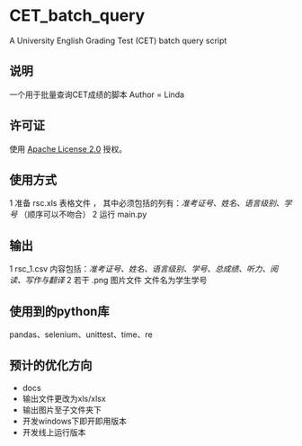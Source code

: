 # CET_batch_query
A University English Grading Test (CET) batch query script



## 说明
一个用于批量查询CET成绩的脚本
Author = Linda


## 许可证

使用 [Apache License 2.0](LICENSE) 授权。


## 使用方式

 1 准备 rsc.xls 表格文件 ， 其中必须包括的列有：*准考证号、姓名、语言级别、学号* （顺序可以不吻合）
 2 运行 main.py


## 输出

 1 rsc_1.csv 内容包括：*准考证号、姓名、语言级别、学号、总成绩、听力、阅读、写作与翻译*
 2 若干 .png  图片文件 文件名为学生学号


## 使用到的python库

pandas、selenium、unittest、time、re
 


## 预计的优化方向

 - docs
 - 输出文件更改为xls/xlsx
 - 输出图片至子文件夹下
 - 开发windows下即开即用版本
 - 开发线上运行版本
